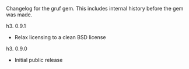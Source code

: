 Changelog for the gruf gem. This includes internal history before the gem was made.

h3. 0.9.1

- Relax licensing to a clean BSD license

h3. 0.9.0

- Initial public release
